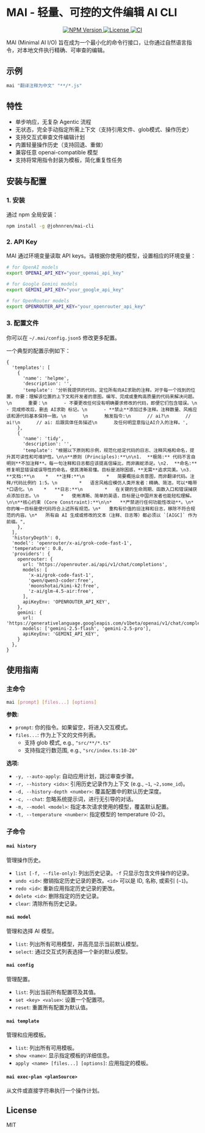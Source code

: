 # MAI - 轻量、可控的文件编辑 AI CLI

<p align="center">
  <a href="https://www.npmjs.com/package/@johnnren/mai-cli">
    <img src="https://img.shields.io/npm/v/@johnnren/mai-cli.svg" alt="NPM Version">
  </a>
  <a href="https://github.com/john-walks-slow/mai-cli/blob/main/LICENSE">
    <img src="https://img.shields.io/npm/l/@johnnren/mai-cli.svg" alt="License">
  </a>
  <a href="https://github.com/john-walks-slow/mai-cli/actions/workflows/publish.yml">
    <img src="https://github.com/john-walks-slow/mai-cli/actions/workflows/publish.yml/badge.svg" alt="CI">
  </a>
</p>

MAI (Minimal AI I/O) 旨在成为一个最小化的命令行接口，让你通过自然语言指令，对本地文件执行精确、可审查的编辑。

## 示例

```bash
mai "翻译注释为中文" "**/*.js"
```

## 特性

- 单步响应，无复杂 Agentic 流程
- 无状态，完全手动指定所需上下文（支持引用文件、glob模式、操作历史）
- 支持交互式审查文件编辑计划
- 内置轻量操作历史（支持回退、重做）
- 兼容任意 openai-compatible 模型
- 支持将常用指令封装为模板，简化重复性任务

## 安装与配置

### 1. 安装

通过 npm 全局安装：
```bash
npm install -g @johnnren/mai-cli
```

### 2. API Key

MAI 通过环境变量读取 API keys。请根据你使用的模型，设置相应的环境变量：

```bash
# for OpenAI models
export OPENAI_API_KEY="your_openai_api_key"

# for Google Gemini models
export GEMINI_API_KEY="your_google_api_key"

# for OpenRouter models
export OPENROUTER_API_KEY="your_openrouter_api_key"
```

### 3. 配置文件

你可以在 `~/.mai/config.json5` 修改更多配置。

一个典型的配置示例如下：
```json5
{
  'templates': [
    {
      'name': 'helpme',
      'description': '',
      'template': '分析我提供的代码，定位所有向AI求助的注释。对于每一个找到的位置，你要：理解该位置的上下文和开发者的意图。编写、完成或重构高质量的代码来解决问题。\n      重要：\n      - 不要更改任何没有明确要求修改的代码，即便它们包含错误。\n      - 完成修改后，删去 AI求助 标记。\n      - **禁止**添加过多注释。注释数量、风格应该和源代码基本保持一致。\n      \n      触发指令:\n      // ai?\n      // ai!\n      // ai: 后跟具体任务描述\n      及任何明显意指让AI介入的注释。',
    },
    {
      'name': 'tidy',
      'description': '',
      'template': "根据以下原则和示例，规范化给定代码的日志、注释风格和命名，提升其可读性和可维护性。\n\n**原则 (Principles):**\n\n1.  **极简:** 代码不言自明则**不加注释**。每一句注释和日志都应该提高信噪比，而非画蛇添足。\n2.  **命名:** 修复明显错误或误导性的命名，使其清晰易懂。目标是消除困惑，**无需**追求完美。\n3.  **文档:**\n    *   **注释:**\n        *   简要概括业务意图，而非翻译代码。注释/代码比例约 1:5。\n        *   语言风格应模仿人类开发者：精确、简洁，可以*略带*口语化。\n    *   **日志:**\n        *   在关键的生命周期、函数入口和错误捕获点添加日志。\n        *   使用清晰、简单的英语，目标是让中国开发者也能轻松理解。\n\n**核心约束 (Core Constraint):**\n\n*   **严禁进行任何功能性改动**。\n*   你的唯一目标是使代码符合上述所有规范。\n*   重构有价值的旧注释和日志，移除不符合规范的内容。\n*   所有由 AI 生成或修改的文本（注释、日志等）都必须以 `[AIGC]` 作为前缀。",
    },
  ],
  'historyDepth': 0,
  'model': 'openrouter/x-ai/grok-code-fast-1',
  'temperature': 0.8,
  'providers': {
    openrouter: {
      url: 'https://openrouter.ai/api/v1/chat/completions',
      models: [
        'x-ai/grok-code-fast-1',
        'qwen/qwen3-coder:free',
        'moonshotai/kimi-k2:free',
        'z-ai/glm-4.5-air:free',
      ],
      apiKeyEnv: 'OPENROUTER_API_KEY',
    },
    gemini: {
      url: 'https://generativelanguage.googleapis.com/v1beta/openai/v1/chat/completions',
      models: ['gemini-2.5-flash', 'gemini-2.5-pro'],
      apiKeyEnv: 'GEMINI_API_KEY',
    }
  },
}

```

## 使用指南

### 主命令

```bash
mai [prompt] [files...] [options]
```

**参数:**
- `prompt`: 你的指令。如果留空，将进入交互模式。
- `files...`: 作为上下文的文件列表。
  - 支持 glob 模式, e.g., `"src/**/*.ts"`
  - 支持指定行数范围, e.g., `"src/index.ts:10-20"`

**选项:**
- `-y, --auto-apply`: 自动应用计划，跳过审查步骤。
- `-r, --history <ids>`: 引用历史记录作为上下文 (e.g., `~1`, `~2,some_id`)。
- `-d, --history-depth <number>`: 覆盖配置中的默认历史深度。
- `-c, --chat`: 忽略系统提示词，进行无引导的对话。
- `-m, --model <model>`: 指定本次请求使用的模型，覆盖默认配置。
- `-t, --temperature <number>`: 指定模型的 temperature (0-2)。


### 子命令

#### `mai history`
管理操作历史。

- `list [-f, --file-only]`: 列出历史记录。`-f` 只显示包含文件操作的记录。
- `undo <id>`: 撤销指定历史记录的更改。`<id>` 可以是 ID, 名称, 或索引 (`~1`)。
- `redo <id>`: 重新应用指定历史记录的更改。
- `delete <id>`: 删除指定的历史记录。
- `clear`: 清除所有历史记录。

#### `mai model`
管理和选择 AI 模型。

- `list`: 列出所有可用模型，并高亮显示当前默认模型。
- `select`: 通过交互式列表选择一个新的默认模型。

#### `mai config`
管理配置。

- `list`: 列出当前所有配置项及其值。
- `set <key> <value>`: 设置一个配置项。
- `reset`: 重置所有配置为默认值。

#### `mai template`
管理和应用模板。

- `list`: 列出所有可用模板。
- `show <name>`: 显示指定模板的详细信息。
- `apply <name> [files...] [options]`: 应用指定的模板。

#### `mai exec-plan <planSource>`
从文件或直接字符串执行一个操作计划。

## License

MIT